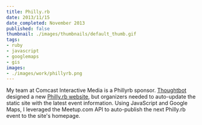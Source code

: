 ```yaml
---
title: Philly.rb
date: 2013/11/15
date_completed: November 2013
published: false
thumbnail: ./images/thumbnails/default_thumb.gif
tags:
- ruby
- javascript
- googlemaps
- gis
images:
- ./images/work/phillyrb.png
---
```


My team at Comcast Interactive Media is a Phillyrb sponsor. [Thoughtbot](http://thoughtbot.com) designed a new [Philly.rb website](http://phillyrb.org), but organizers needed to auto-update the static site with the latest event information. Using JavaScript and Google Maps, I leveraged the Meetup.com API to auto-publish the next Philly.rb event to the site's homepage.
